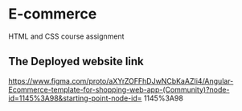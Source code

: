 # E-commerce
HTML and CSS course assignment
## The Deployed website link
https://www.figma.com/proto/aXYrZOFFhDJwNCbKaAZIi4/Angular-Ecommerce-template-for-shopping-web-app-(Community)?node-id=1145%3A98&starting-point-node-id= 1145%3A98
